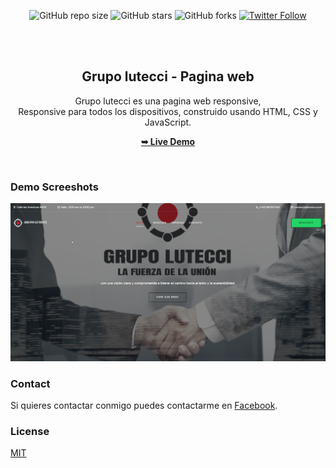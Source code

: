 <div align="center">
  
  ![GitHub repo size](https://img.shields.io/github/repo-size/codewithsadee/grilli)
  ![GitHub stars](https://img.shields.io/github/stars/codewithsadee/grilli?style=social)
  ![GitHub forks](https://img.shields.io/github/forks/codewithsadee/grilli?style=social)
[![Twitter Follow](https://img.shields.io/twitter/follow/codewithsadee_?style=social)](https://twitter.com/HenriAvendano)

  <br />
  <br />

  <h2 align="center">Grupo lutecci - Pagina web</h2>

  Grupo lutecci es una pagina  web responsive, <br />Responsive para todos los dispositivos, construido usando HTML, CSS y JavaScript.

  <a href="https://grupo-lutecci.vercel.app"><strong>➥ Live Demo</strong></a>

</div>

<br />

### Demo Screeshots

![Grilli Desktop Demo](./readme-images/grupolutecci.png "Desktop Demo")


### Contact

Si quieres contactar conmigo puedes contactarme en [Facebook](https://www.facebook.com/henri76300424?locale=es_LA).

### License

[MIT](https://choosealicense.com/licenses/mit/)
